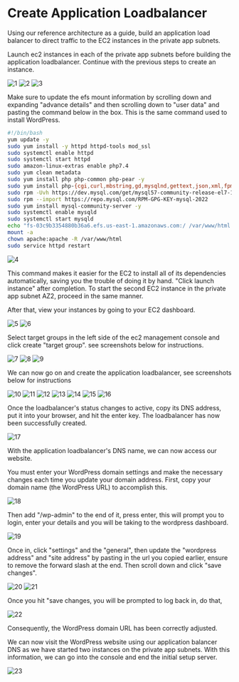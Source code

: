 # Create Application Loadbalancer

Using our reference architecture as a guide, build an application load balancer to direct traffic to the EC2 instances in the private app subnets.

Launch ec2 instances in each of the private app subnets before building the application loadbalancer. Continue with the previous steps to create an instance.

![1](https://github.com/atharva5683/Hosting-WordPress-on-AWS-with-a-Secure-Three-Tier-VPC/assets/160429511/4bdaa5cd-0fba-4c51-ae27-ea343a8c1d88)
![2](https://github.com/atharva5683/Hosting-WordPress-on-AWS-with-a-Secure-Three-Tier-VPC/assets/160429511/68e41fb6-0038-4763-98b6-0c1354fe8622)
![3](https://github.com/atharva5683/Hosting-WordPress-on-AWS-with-a-Secure-Three-Tier-VPC/assets/160429511/bcaa3175-250e-49c5-9967-fdc27937d746)

Make sure to update the efs mount information by scrolling down and expanding "advance details" and then scrolling down to "user data" and pasting the command below in the box. This is the same command used to install WordPress.

```bash
#!/bin/bash
yum update -y
sudo yum install -y httpd httpd-tools mod_ssl
sudo systemctl enable httpd 
sudo systemctl start httpd
sudo amazon-linux-extras enable php7.4
sudo yum clean metadata
sudo yum install php php-common php-pear -y
sudo yum install php-{cgi,curl,mbstring,gd,mysqlnd,gettext,json,xml,fpm,intl,zip} -y
sudo rpm -Uvh https://dev.mysql.com/get/mysql57-community-release-el7-11.noarch.rpm
sudo rpm --import https://repo.mysql.com/RPM-GPG-KEY-mysql-2022
sudo yum install mysql-community-server -y
sudo systemctl enable mysqld
sudo systemctl start mysqld
echo "fs-03c9b3354880b36a6.efs.us-east-1.amazonaws.com:/ /var/www/html nfs4 nfsvers=4.1,rsize=1048576,wsize=1048576,hard,timeo=600,retrans=2 0 0" >> /etc/fstab
mount -a
chown apache:apache -R /var/www/html
sudo service httpd restart
```

![4](https://github.com/atharva5683/Hosting-WordPress-on-AWS-with-a-Secure-Three-Tier-VPC/assets/160429511/d89e6230-3049-4f96-864e-20188431c018)

This command makes it easier for the EC2 to install all of its dependencies automatically, saving you the trouble of doing it by hand. "Click launch instance" after completion.
To start the second EC2 instance in the private app subnet AZ2, proceed in the same manner.

After that, view your instances by going to your EC2 dashboard.

![5](https://github.com/atharva5683/Hosting-WordPress-on-AWS-with-a-Secure-Three-Tier-VPC/assets/160429511/4a688847-daff-46d9-afde-df02de9147b8)
![6](https://github.com/atharva5683/Hosting-WordPress-on-AWS-with-a-Secure-Three-Tier-VPC/assets/160429511/214e1d06-2869-4104-add5-ab2257f9c116)


Select target groups in the left side of the ec2 management console and click create "target group". see screenshots below for instructions.

![7](https://github.com/atharva5683/Hosting-WordPress-on-AWS-with-a-Secure-Three-Tier-VPC/assets/160429511/32ff2821-b7f2-49ae-af2d-0fe4f805f079)
![8](https://github.com/atharva5683/Hosting-WordPress-on-AWS-with-a-Secure-Three-Tier-VPC/assets/160429511/181a3db1-31b5-441b-9bb9-96be35e93846)
![9](https://github.com/atharva5683/Hosting-WordPress-on-AWS-with-a-Secure-Three-Tier-VPC/assets/160429511/94a95e23-1276-49dc-8551-796ae1e221b4)

We can now go on and create the application loadbalancer, see screenshots below for instructions

![10](https://github.com/atharva5683/Hosting-WordPress-on-AWS-with-a-Secure-Three-Tier-VPC/assets/160429511/3850946c-b5ea-4fa4-91cd-da1bf77a2cbf)
![11](https://github.com/atharva5683/Hosting-WordPress-on-AWS-with-a-Secure-Three-Tier-VPC/assets/160429511/d3568ce8-93a4-4790-86e0-5eabd80b8a74)
![12](https://github.com/atharva5683/Hosting-WordPress-on-AWS-with-a-Secure-Three-Tier-VPC/assets/160429511/eb98987c-8a14-436d-a7a8-0ff42eb18815)
![13](https://github.com/atharva5683/Hosting-WordPress-on-AWS-with-a-Secure-Three-Tier-VPC/assets/160429511/40cf9888-7cc6-4801-99c7-886546dd80e3)
![14](https://github.com/atharva5683/Hosting-WordPress-on-AWS-with-a-Secure-Three-Tier-VPC/assets/160429511/6c79343b-1d9f-4682-a317-a464b9fd8d6b)
![15](https://github.com/atharva5683/Hosting-WordPress-on-AWS-with-a-Secure-Three-Tier-VPC/assets/160429511/fa6f4f33-2ad0-4b85-8e81-01ec65e484a4)
![16](https://github.com/atharva5683/Hosting-WordPress-on-AWS-with-a-Secure-Three-Tier-VPC/assets/160429511/0bba7188-3876-4258-992f-0e8be59970f2)

Once the loadbalancer's status changes to active, copy its DNS address, put it into your browser, and hit the enter key. The loadbalancer has now been successfully created.

![17](https://github.com/atharva5683/Hosting-WordPress-on-AWS-with-a-Secure-Three-Tier-VPC/assets/160429511/21c5c3be-bc44-4936-a003-6ed22d9001ea)

With the application loadbalancer's DNS name, we can now access our website.

You must enter your WordPress domain settings and make the necessary changes each time you update your domain address. First, copy your domain name (the WordPress URL) to accomplish this.

![18](https://github.com/atharva5683/Hosting-WordPress-on-AWS-with-a-Secure-Three-Tier-VPC/assets/160429511/a3bbbe77-1d32-4176-9881-af60f5ad2980)

Then add "/wp-admin" to the end of it, press enter, this will prompt you to login, enter your details and you will be taking to the wordpress dashboard.

![19](https://github.com/atharva5683/Hosting-WordPress-on-AWS-with-a-Secure-Three-Tier-VPC/assets/160429511/f6e77440-bab5-4916-89ff-e599f0b52ae4)

Once in, click "settings" and the "general", then update the "wordpress address" and "site address" by pasting in the url you copied earlier, ensure to remove the forward slash at the end. Then scroll down and click "save changes".

![20](https://github.com/atharva5683/Hosting-WordPress-on-AWS-with-a-Secure-Three-Tier-VPC/assets/160429511/09a47748-96fa-45b0-883d-cd21ea3ab218)
![21](https://github.com/atharva5683/Hosting-WordPress-on-AWS-with-a-Secure-Three-Tier-VPC/assets/160429511/3f7b62bc-2d81-4381-a50c-fd52089dc9f7)

Once you hit "save changes, you will be prompted to log back in, do that,

![22](https://github.com/atharva5683/Hosting-WordPress-on-AWS-with-a-Secure-Three-Tier-VPC/assets/160429511/bad409c5-bd71-4b85-baf6-d4419055715c)

Consequently, the WordPress domain URL has been correctly adjusted.

We can now visit the WordPress website using our application balancer DNS as we have started two instances on the private app subnets. With this information, we can go into the console and end the initial setup server.

![23](https://github.com/atharva5683/Hosting-WordPress-on-AWS-with-a-Secure-Three-Tier-VPC/assets/160429511/7d0f3904-b0aa-4d20-ae2a-71aa764779c6)

